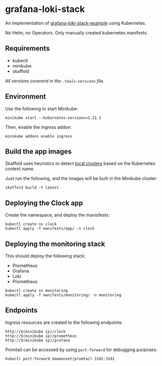 # grafana-loki-stack
An implementation of [grafana-loki-stack-example](https://github.com/GusAntoniassi/grafana-loki-stack-example) using Kubernetes.

No Helm, no Operators. Only manually created kubernetes manifests.

## Requirements
- kubectl
- minikube
- skaffold

*All versions covererd in the `.tools-versions` file.*
## Environment
Use the following to start Minikube:
```
minikube start --kubernetes-version=v1.21.1
```
Then, enable the ingress addon:
```
minikube addons enable ingress
```

## Build the app images
Skaffold uses heuristics to detect [local clusters](https://skaffold.dev/docs/environment/local-cluster/#auto-detection) based on the Kubernetes context name.

Just run the following, and the images will be built in the Minikube cluster:
```
skaffold build -t latest
```

## Deploying the Clock app
Create the namespace, and deploy the manisfests:
```
kubectl create ns clock
kubectl apply -f manifests/app/ -n clock
```

## Deploying the monitoring stack
This should deploy the following stack:
- Prometheus
- Grafana
- Loki
- Prometheus
```
kubectl create ns monitoring
kubectl apply -f manifests/monitoring/ -n monitoring
```

## Endpoints
Ingress resources are created to the following endpoints:
```
http://$(minikube ip)/clock
http://$(minikube ip)/prometheus
http://$(minikube ip)/grafana
```
Promtail can be accessed by using `port-forward` for debugging purposes:
```
kubectl port-forward daemonset/promtail 3101:3101

```
